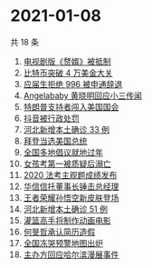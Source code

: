 # 2021-01-08

共 18 条

<!-- BEGIN ZHIHUSEARCH -->
<!-- 最后更新时间 Fri Jan 08 2021 14:18:22 GMT+0800 (CST) -->
1. [电视剧版《赘婿》被抵制](https://www.zhihu.com/search?q=赘婿)
1. [比特币突破 4 万美金大关](https://www.zhihu.com/search?q=比特币)
1. [应届生拒绝 996 被申通辞退](https://www.zhihu.com/search?q=申通996)
1. [Angelababy 黄晓明回应小三传闻](https://www.zhihu.com/search?q=黄晓明baby)
1. [特朗普支持者闯入美国国会](https://www.zhihu.com/search?q=特朗普支持者)
1. [抖音被行政处罚](https://www.zhihu.com/search?q=抖音)
1. [河北新增本土确诊 33 例](https://www.zhihu.com/search?q=河北新增)
1. [拜登当选美国总统](https://www.zhihu.com/search?q=拜登)
1. [全国多地倡议就地过年](https://www.zhihu.com/search?q=就地过年)
1. [女孩考第一被质疑后溺亡](https://www.zhihu.com/search?q=女孩考第一被质疑)
1. [2020 法考主观题成绩发布](https://www.zhihu.com/search?q=法考主观题成绩)
1. [华信信托董事长锤击总经理](https://www.zhihu.com/search?q=华信信托)
1. [王者荣耀孙悟空新皮肤登场](https://www.zhihu.com/search?q=孙悟空零号赤焰)
1. [河北新增本土确诊 51 例](https://www.zhihu.com/search?q=河北新增)
1. [灌篮高手将制作动画电影](https://www.zhihu.com/search?q=灌篮高手)
1. [何旻哲承认简历造假](https://www.zhihu.com/search?q=何旻哲简历)
1. [全国冻哭预警地图出炉](https://www.zhihu.com/search?q=全国冻哭预警)
1. [主办方回应哈尔滨漫展事件](https://www.zhihu.com/search?q=哈尔滨漫展)
<!-- END ZHIHUSEARCH -->
